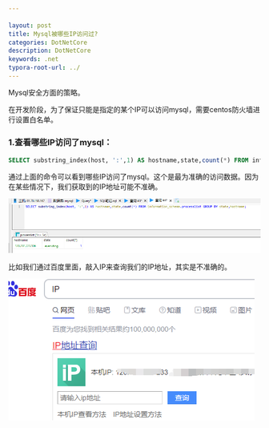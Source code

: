 ```yaml
---

layout: post
title: Mysql被哪些IP访问过?
categories: DotNetCore
description: DotNetCore
keywords: .net
typora-root-url: ../
---
```

Mysql安全方面的策略。

在开发阶段，为了保证只能是指定的某个IP可以访问mysql，需要centos防火墙进行设置白名单。

### 1.查看哪些IP访问了mysql：

````sql
SELECT substring_index(host, ':',1) AS hostname,state,count(*) FROM information_schema.processlist GROUP BY state,hostname;
````

通过上面的命令可以看到哪些IP访问了mysql。这个是最为准确的访问数据。因为在某些情况下，我们获取到的IP地址可能不准确。

![image-20220101140838806](/images/posts/image-20220101140838806.png)

比如我们通过百度里面，敲入IP来查询我们的IP地址，其实是不准确的。

![image-20220101141023915](/images/posts/image-20220101141023915.png)



